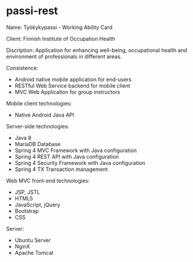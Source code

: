 # passi-rest

Name: Työkykypassi - Working Ability Card

Client: Finnish Institute of Occupation Health

Discription: Application for enhancing well-being, occupational health and environment of professionals in different areas.

Consistence:
   - Android native mobile application for end-users
   - RESTful Web Service backend for mobile client
   - MVC Web Application for group instructors

Mobile client technologies:
   - Native Android Java API

Server-side technologies:
   - Java 8
   - MariaDB Database
   - Spring 4 MVC Framework with Java configuration
   - Spring 4 REST API with Java configuration
   - Spring 4 Security Framework with Java configuration
   - Spring 4 TX Transaction management

Web MVC front-end technologies:
   - JSP, JSTL
   - HTML5
   - JavaScript, jQuery
   - Bootstrap
   - CSS
   
Server:
   - Ubuntu Server
   - NginX
   - Apache Tomcat

